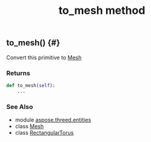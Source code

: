 ﻿---
title: to_mesh method
second_title: Aspose.3D for Python via .NET API References
description: 
type: docs
weight: 80
url: /python-net/aspose.threed.entities/rectangulartorus/to_mesh/
is_root: false
---

## to_mesh() {#}

Convert this primitive to [Mesh](/3d/python-net/aspose.threed.entities/mesh)


### Returns 





```python
def to_mesh(self):
    ...
```





### See Also
* module [aspose.threed.entities](../../)
* class [Mesh](/3d/python-net/aspose.threed.entities/mesh)
* class [RectangularTorus](/3d/python-net/aspose.threed.entities/rectangulartorus)
